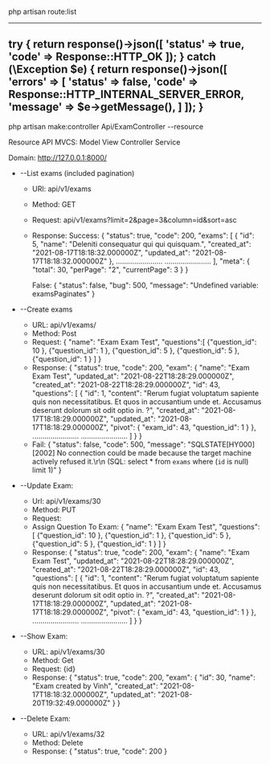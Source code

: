 <!------------------- API ------------------>

php artisan route:list

-------------------------
try {
    return response()->json([
        'status'    => true,
        'code'  => Response::HTTP_OK
    ]);
} catch (\Exception $e) {
    return response()->json([
        'errors'    => [
            'status'    => false,
            'code'      => Response::HTTP_INTERNAL_SERVER_ERROR,
            'message'   => $e->getMessage(),
        ]
    ]);
}
-------------------------

<!-- Controller Resource -->
php artisan make:controller Api/ExamController --resource

Resource API
MVCS: Model View Controller Service

Domain: http://127.0.0.1:8000/

- --List exams (included pagination)
    * URl: api/v1/exams
    * Method: GET
    * Request: api/v1/exams?limit=2&page=3&column=id&sort=asc
    * Response:
        Success:
            {
                "status": true,
                "code": 200,
                "exams": [
                    {
                        "id": 5,
                        "name": "Deleniti consequatur qui qui quisquam.",
                        "created_at": "2021-08-17T18:18:32.000000Z",
                        "updated_at": "2021-08-17T18:18:32.000000Z"
                    },
                    .......................
                    .......................
                ],
                "meta": {
                    "total": 30,
                    "perPage": "2",
                    "currentPage": 3
                }
            }

        False:
            {
                "status": false,
                "bug": 500,
                "message": "Undefined variable: examsPaginates"
            }

- --Create exams
    * URL: api/v1/exams/
    * Method: Post
    * Request:
        {
            "name": "Exam Exam Test",
            "questions":[
                {"question_id": 10 },
                {"question_id": 1 },
                {"question_id": 5 },
                {"question_id": 5 },
                {"question_id": 1 }
            ]
        }
    * Response:
        {
            "status": true,
            "code": 200,
            "exam": {
                "name": "Exam Exam Test",
                "updated_at": "2021-08-22T18:28:29.000000Z",
                "created_at": "2021-08-22T18:28:29.000000Z",
                "id": 43,
                "questions": [
                    {
                        "id": 1,
                        "content": "Rerum fugiat voluptatum sapiente quis non necessitatibus. Et quos in accusantium unde et. Accusamus deserunt dolorum sit odit optio in. ?",
                        "created_at": "2021-08-17T18:18:29.000000Z",
                        "updated_at": "2021-08-17T18:18:29.000000Z",
                        "pivot": {
                            "exam_id": 43,
                            "question_id": 1
                        }
                    },
                    .......................
                    .......................
                ]
            }
        }
    * Fail:
        {
            "status": false,
            "code": 500,
            "message": "SQLSTATE[HY000] [2002] No connection could be made because the target machine actively refused it.\r\n (SQL: select * from `exams` where (`id` is null) limit 1)"
        }

- --Update Exam:
    * Url: api/v1/exams/30
    * Method: PUT
    * Request:
    * Assign Question To Exam:
        {
            "name": "Exam Exam Test",
            "questions":[
                {"question_id": 10 },
                {"question_id": 1 },
                {"question_id": 5 },
                {"question_id": 5 },
                {"question_id": 1 }
            ]
        }
    * Response:
        {
            "status": true,
            "code": 200,
            "exam": {
                "name": "Exam Exam Test",
                "updated_at": "2021-08-22T18:28:29.000000Z",
                "created_at": "2021-08-22T18:28:29.000000Z",
                "id": 43,
                "questions": [
                    {
                        "id": 1,
                        "content": "Rerum fugiat voluptatum sapiente quis non necessitatibus. Et quos in accusantium unde et. Accusamus deserunt dolorum sit odit optio in. ?",
                        "created_at": "2021-08-17T18:18:29.000000Z",
                        "updated_at": "2021-08-17T18:18:29.000000Z",
                        "pivot": {
                            "exam_id": 43,
                            "question_id": 1
                        }
                    },
                    .......................
                    .......................
                ]
            }
        }
    

- --Show Exam:
    * URL: api/v1/exams/30
    * Method: Get
    * Request: {id}
    * Response: 
        {
            "status": true,
            "code": 200,
            "exam": {
                "id": 30,
                "name": "Exam created by Vinh",
                "created_at": "2021-08-17T18:18:32.000000Z",
                "updated_at": "2021-08-20T19:32:49.000000Z"
            }
        }


- --Delete Exam:
    * URL: api/v1/exams/32
    * Method: Delete
    * Response: 
        {
            "status": true,
            "code": 200
        }


<!-- -------- Assign Question To Exams ------------ -->